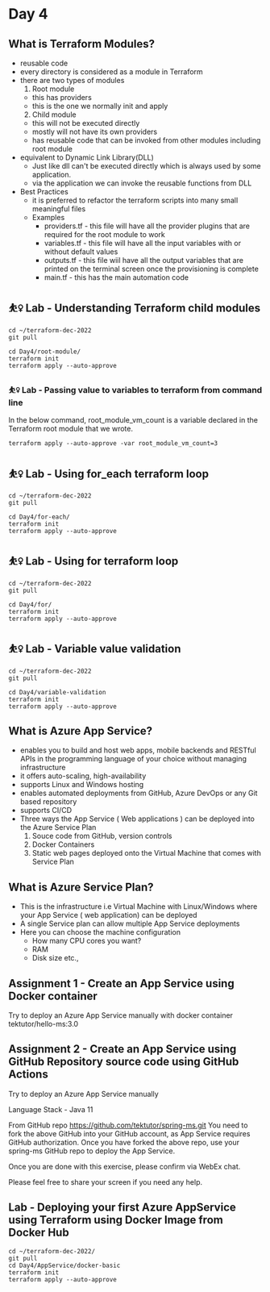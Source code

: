 # Day 4

## What is Terraform Modules?
- reusable code
- every directory is considered as a module in Terraform
- there are two types of modules
  1. Root module
  - this has providers
  - this is the one we normally init and apply
  2. Child module
  - this will not be executed directly
  - mostly will not have its own providers
  - has reusable code that can be invoked from other modules including root module
 - equivalent to Dynamic Link Library(DLL)
   - Just like dll can't be executed directly which is always used by some application.
   - via the application we can invoke the reusable functions from DLL
- Best Practices
  - it is preferred to refactor the terraform scripts into many small meaningful files
  - Examples
    - providers.tf - this file will have all the provider plugins that are required for the root module to work
    - variables.tf - this file will have all the input variables with or without default values
    - outputs.tf - this file wiil have all the output variables that are printed on the terminal screen once the provisioning is complete
    - main.tf - this has the main automation code

## ⛹️‍♀️ Lab - Understanding Terraform child modules
```
cd ~/terraform-dec-2022
git pull

cd Day4/root-module/
terraform init
terraform apply --auto-approve
```

### ⛹️‍♀️ Lab - Passing value to variables to terraform from command line
In the below command, root_module_vm_count is a variable declared in the Terraform root module that we wrote.  
```
terraform apply --auto-approve -var root_module_vm_count=3
```

##  ⛹️‍♀️ Lab - Using for_each terraform loop
```
cd ~/terraform-dec-2022
git pull

cd Day4/for-each/
terraform init
terraform apply --auto-approve
```

##  ⛹️‍♀️ Lab - Using for terraform loop
```
cd ~/terraform-dec-2022
git pull

cd Day4/for/
terraform init
terraform apply --auto-approve
```

##  ⛹️‍♀️ Lab - Variable value validation
```
cd ~/terraform-dec-2022
git pull

cd Day4/variable-validation
terraform init
terraform apply --auto-approve
```

## What is Azure App Service?
- enables you to build and host web apps, mobile backends and RESTful APIs in the programming language of your choice without managing infrastructure
- it offers auto-scaling, high-availability
- supports Linux and Windows hosting
- enables automated deployments from GitHub, Azure DevOps or any Git based repository
- supports CI/CD
- Three ways the App Service ( Web applications ) can be deployed into the Azure Service Plan
  1. Souce code from GitHub, version controls
  2. Docker Containers
  3. Static web pages deployed onto the Virtual Machine that comes with Service Plan

## What is Azure Service Plan?
- This is the infrastructure i.e Virtual Machine with Linux/Windows where your App Service ( web application) can be deployed
- A single Service plan can allow multiple App Service deployments
- Here you can choose the machine configuration
  - How many CPU cores you want?
  - RAM
  - Disk size etc.,

## Assignment 1 - Create an App Service using Docker container

Try to deploy an Azure App Service manually with docker container
tektutor/hello-ms:3.0

## Assignment 2 - Create an App Service using GitHub Repository source code using GitHub Actions

Try to deploy an Azure App Service manually

Language Stack - Java 11

From GitHub repo https://github.com/tektutor/spring-ms.git
You need to fork the above GitHub into your GitHub account, as App Service requires GitHub authorization. Once you have forked the above repo, use your spring-ms GitHub repo to deploy the App Service.

Once you are done with this exercise, please confirm via WebEx chat.

Please feel free to share your screen if you need any help.

## Lab - Deploying your first Azure AppService using Terraform using Docker Image from Docker Hub
```
cd ~/terraform-dec-2022/
git pull
cd Day4/AppService/docker-basic
terraform init
terraform apply --auto-approve
```
